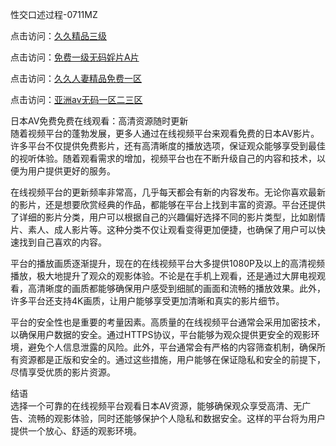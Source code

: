 性交口述过程-0711MZ

点击访问：<a href="https://heiliaoxwd5i8.pages.dev">久久精品三级</a>

点击访问：<a href="https://heiliaozj3tjd.pages.dev">免费一级无码婬片A片</a>

点击访问：<a href="https://heiliaoow5kzm.pages.dev">久久人妻精品免费一区</a>

点击访问：<a href="https://heiliaowzu4ur.pages.dev">亚洲av无码一区二三区</a>

日本AV免费免费在线观看：高清资源随时更新  
随着视频平台的蓬勃发展，更多人通过在线视频平台来观看免费的日本AV影片。许多平台不仅提供免费影片，还有高清晰度的播放选项，保证观众能够享受到最佳的视听体验。随着观看需求的增加，视频平台也在不断升级自己的内容和技术，以便为用户提供更好的服务。

在线视频平台的更新频率非常高，几乎每天都会有新的内容发布。无论你喜欢最新的影片，还是想要欣赏经典的作品，都能够在平台上找到丰富的资源。平台还提供了详细的影片分类，用户可以根据自己的兴趣偏好选择不同的影片类型，比如剧情片、素人、成人影片等。这种分类不仅让观看变得更加便捷，也确保了用户可以快速找到自己喜欢的内容。

平台的播放画质逐渐提升，现在的在线视频平台大多提供1080P及以上的高清视频播放，极大地提升了观众的观影体验。不论是在手机上观看，还是通过大屏电视观看，高清晰度的画质都能够确保用户感受到细腻的画面和流畅的播放效果。此外，许多平台还支持4K画质，让用户能够享受更加清晰和真实的影片细节。

平台的安全性也是重要的考量因素。高质量的在线视频平台通常会采用加密技术，以确保用户数据的安全。通过HTTPS协议，平台能够为观众提供更安全的观影环境，避免个人信息泄露的风险。此外，平台通常会有严格的内容筛查机制，确保所有资源都是正版和安全的。通过这些措施，用户能够在保证隐私和安全的前提下，尽情享受优质的影片资源。

结语  
选择一个可靠的在线视频平台观看日本AV资源，能够确保观众享受高清、无广告、流畅的观影体验，同时还能够保护个人隐私和数据安全。这样的平台将为用户提供一个放心、舒适的观影环境。

<span style="display:none;">[Canonical link]( )</span>


